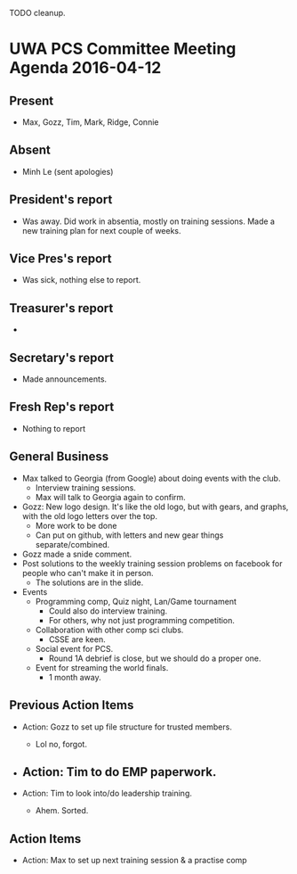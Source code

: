 TODO cleanup.
# UWA PCS Committee Meeting Agenda 2016-04-12

## Present
- Max, Gozz, Tim, Mark, Ridge, Connie

## Absent
- Minh Le (sent apologies)

## President's report
- Was away. Did work in absentia, mostly on training sessions. Made a new training plan for next couple of weeks.

## Vice Pres's report
- Was sick, nothing else to report.

## Treasurer's report
- 

## Secretary's report
- Made announcements.

## Fresh Rep's report
- Nothing to report

## General Business
- Max talked to Georgia (from Google) about doing events with the club.
  - Interview training sessions.
  - Max will talk to Georgia again to confirm.
- Gozz: New logo design. It's like the old logo, but with gears, and graphs, with the old logo letters over the top.
  - More work to be done
  - Can put on github, with letters and new gear things separate/combined.
- Gozz made a snide comment.
- Post solutions to the weekly training session problems on facebook for people who can't make it in person.
  - The solutions are in the slide.
- Events
  - Programming comp, Quiz night, Lan/Game tournament
    - Could also do interview training.
    - For others, why not just programming competition.
  - Collaboration with other comp sci clubs.
    - CSSE are keen.
  - Social event for PCS.
    - Round 1A debrief is close, but we should do a proper one.
  - Event for streaming the world finals.
    - 1 month away.

## Previous Action Items
- Action: Gozz to set up file structure for trusted members.
  - Lol no, forgot.

- Action: Tim to do EMP paperwork.
  - 
- Action: Tim to look into/do leadership training.
  - Ahem. Sorted.
## Action Items
- Action: Max to set up next training session & a practise comp
